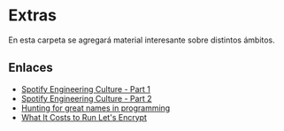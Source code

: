 # Extras

En esta carpeta se agregará material interesante sobre distintos ámbitos.

## Enlaces

* [Spotify Engineering Culture - Part 1]
* [Spotify Engineering Culture - Part 2]
* [Hunting for great names in programming]
* [What It Costs to Run Let's Encrypt]

[Spotify Engineering Culture - Part 1]: https://vimeo.com/85490944
[Spotify Engineering Culture - Part 2]: https://vimeo.com/94950270
[Hunting for great names in programming]: https://m.signalvnoise.com/hunting-for-great-names-in-programming-16f624c8fc03#.nv2yjl71h
[What It Costs to Run Let's Encrypt]: https://letsencrypt.org/2016/09/20/what-it-costs-to-run-lets-encrypt.html
